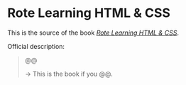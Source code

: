 # Rote Learning HTML & CSS

This is the source of the book [_Rote Learning HTML & CSS_](@@).

Official description:

> @@
>
> → This is the book if you @@.
